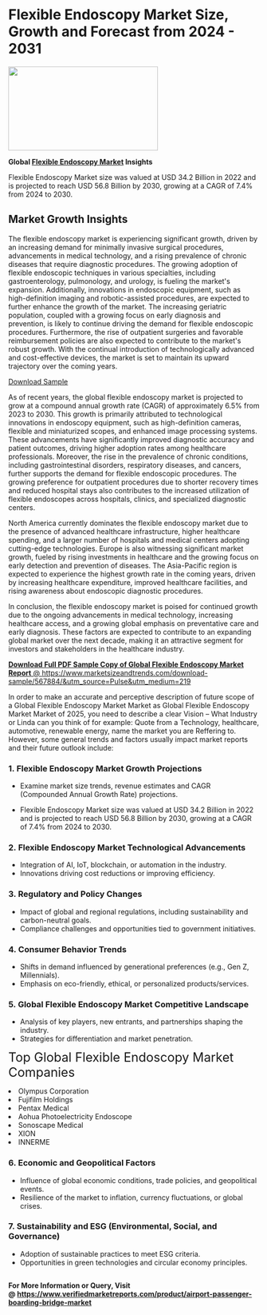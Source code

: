 <H1>Flexible Endoscopy Market Size, Growth and Forecast from 2024 - 2031</H1><img class="aligncenter size-medium wp-image-584254" src="https://thirdeyenews.in/wp-content/uploads/2024/09/Global-Market-Research-300x168.jpeg" alt="" width="300" height="168" /><p><strong>Global&nbsp;<a href="https://www.marketsizeandtrends.com/download-sample/567884/&amp;utm_source=Pulse&amp;utm_medium=219">Flexible Endoscopy Market</a> Insights</strong></p><p>Flexible Endoscopy Market size was valued at USD 34.2 Billion in 2022 and is projected to reach USD 56.8 Billion by 2030, growing at a CAGR of 7.4% from 2024 to 2030.</p><p><h2>Market Growth Insights</h2> <p>The flexible endoscopy market is experiencing significant growth, driven by an increasing demand for minimally invasive surgical procedures, advancements in medical technology, and a rising prevalence of chronic diseases that require diagnostic procedures. The growing adoption of flexible endoscopic techniques in various specialties, including gastroenterology, pulmonology, and urology, is fueling the market's expansion. Additionally, innovations in endoscopic equipment, such as high-definition imaging and robotic-assisted procedures, are expected to further enhance the growth of the market. The increasing geriatric population, coupled with a growing focus on early diagnosis and prevention, is likely to continue driving the demand for flexible endoscopic procedures. Furthermore, the rise of outpatient surgeries and favorable reimbursement policies are also expected to contribute to the market's robust growth. With the continual introduction of technologically advanced and cost-effective devices, the market is set to maintain its upward trajectory over the coming years.</p> <p><a href="#">Download Sample</a></p> <p>As of recent years, the global flexible endoscopy market is projected to grow at a compound annual growth rate (CAGR) of approximately 6.5% from 2023 to 2030. This growth is primarily attributed to technological innovations in endoscopy equipment, such as high-definition cameras, flexible and miniaturized scopes, and enhanced image processing systems. These advancements have significantly improved diagnostic accuracy and patient outcomes, driving higher adoption rates among healthcare professionals. Moreover, the rise in the prevalence of chronic conditions, including gastrointestinal disorders, respiratory diseases, and cancers, further supports the demand for flexible endoscopic procedures. The growing preference for outpatient procedures due to shorter recovery times and reduced hospital stays also contributes to the increased utilization of flexible endoscopes across hospitals, clinics, and specialized diagnostic centers.</p> <p>North America currently dominates the flexible endoscopy market due to the presence of advanced healthcare infrastructure, higher healthcare spending, and a larger number of hospitals and medical centers adopting cutting-edge technologies. Europe is also witnessing significant market growth, fueled by rising investments in healthcare and the growing focus on early detection and prevention of diseases. The Asia-Pacific region is expected to experience the highest growth rate in the coming years, driven by increasing healthcare expenditure, improved healthcare facilities, and rising awareness about endoscopic diagnostic procedures.</p> <p>In conclusion, the flexible endoscopy market is poised for continued growth due to the ongoing advancements in medical technology, increasing healthcare access, and a growing global emphasis on preventative care and early diagnosis. These factors are expected to contribute to an expanding global market over the next decade, making it an attractive segment for investors and stakeholders in the healthcare industry.</p> <p><a href="#"></p><p><span class=""><strong>Download Full PDF Sample Copy of Global Flexible Endoscopy Market Report</strong> @ <a href="https://www.marketsizeandtrends.com/download-sample/567884/&amp;utm_source=Pulse&amp;utm_medium=219" target="_blank">https://www.marketsizeandtrends.com/download-sample/567884/&amp;utm_source=Pulse&amp;utm_medium=219</a></span></p><p>In order to make an accurate and perceptive description of future scope of a Global&nbsp;Flexible Endoscopy Market Market as Global&nbsp;Flexible Endoscopy Market Market of 2025, you need to describe a clear Vision &ndash; What Industry or Linda can you think of for example: Quote from a Technology, healthcare, automotive, renewable energy, name the market you are Reffering to. However, some general trends and factors usually impact market reports and their future outlook include:</p><h3>1.&nbsp;<strong>Flexible Endoscopy Market Growth Projections</strong></h3><ul><li>Examine market size trends, revenue estimates and CAGR (Compounded Annual Growth Rate) projections.</li><li><p>Flexible Endoscopy Market size was valued at USD 34.2 Billion in 2022 and is projected to reach USD 56.8 Billion by 2030, growing at a CAGR of 7.4% from 2024 to 2030.</p></li></ul><h3>2.&nbsp;<strong>Flexible Endoscopy Market Technological Advancements</strong></h3><ul><li>Integration of AI, IoT, blockchain, or automation in the industry.</li><li>Innovations driving cost reductions or improving efficiency.</li></ul><h3>3.&nbsp;<strong>Regulatory and Policy Changes</strong></h3><ul><li>Impact of global and regional regulations, including sustainability and carbon-neutral goals.</li><li>Compliance challenges and opportunities tied to government initiatives.</li></ul><h3>4.&nbsp;<strong>Consumer Behavior Trends</strong></h3><ul><li>Shifts in demand influenced by generational preferences (e.g., Gen Z, Millennials).</li><li>Emphasis on eco-friendly, ethical, or personalized products/services.</li></ul><h3>5.&nbsp;<strong>Global Flexible Endoscopy Market Competitive Landscape</strong></h3><ul><li>Analysis of key players, new entrants, and partnerships shaping the industry.</li><li>Strategies for differentiation and market penetration.</li></ul><p data-pm-slice="1 1 []"><span style="color: inherit; font-family: inherit; font-size: 25px;">Top Global Flexible Endoscopy Market Companies</span></p><div class="" data-test-id=""><p><li>Olympus Corporation</li><li> Fujifilm Holdings</li><li> Pentax Medical</li><li> Aohua Photoelectricity Endoscope</li><li> Sonoscape Medical</li><li> XION</li><li> INNERME</li></p></div><h3>6.&nbsp;<strong>Economic and Geopolitical Factors</strong></h3><ul><li>Influence of global economic conditions, trade policies, and geopolitical events.</li><li>Resilience of the market to inflation, currency fluctuations, or global crises.</li></ul><h3>7.&nbsp;<strong>Sustainability and ESG (Environmental, Social, and Governance)</strong></h3><ul><li>Adoption of sustainable practices to meet ESG criteria.</li><li>Opportunities in green technologies and circular economy principles.</li></ul><h2><strong style="font-size: 14px;">For More Information or Query, Visit @&nbsp;</strong><a style="background-color: #ffffff; font-size: 14px;" href="https://www.marketsizeandtrends.com/report/flexible-endoscopy-market/" target="_blank">https://www.verifiedmarketreports.com/product/airport-passenger-boarding-bridge-market</a></h2>
